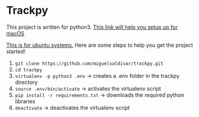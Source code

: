 # Trackpy

This project is written for python3.
[This link will help you setup up for macOS](http://www.pyimagesearch.com/2016/12/19/install-opencv-3-on-macos-with-homebrew-the-easy-way/)

[This is for ubuntu systems.](http://www.pyimagesearch.com/2015/07/20/install-opencv-3-0-and-python-3-4-on-ubuntu/)
Here are some steps to help you get the project started!
1) `git clone https://github.com/miguelsaldivar/trackpy.git`
2) `cd trackpy`
3) `virtualenv -p python3 .env`      -> creates a .env folder in the trackpy directory
4) `source .env/bin/activate`        -> activates the virtualenv script
5) `pip install -r requirements.txt` -> downloads the required python libraries
6) `deactivate`                      -> deactivates the virtualenv script
